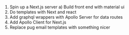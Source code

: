 1. Spin up a Next.js server
  a) Build front end with material ui
2. Do templates with Next and react
3. Add graphql wrappers with Apollo Server for data routes
4. Add Apollo Client for Next.js
5. Replace pug email templates with something nicer